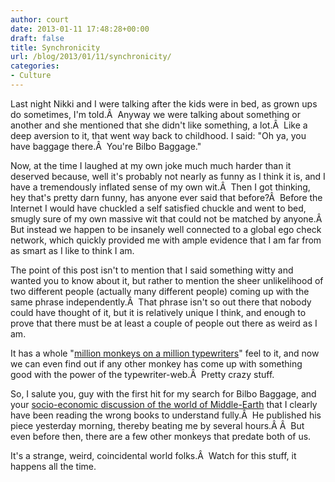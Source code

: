 ```yaml
---
author: court
date: 2013-01-11 17:48:28+00:00
draft: false
title: Synchronicity
url: /blog/2013/01/11/synchronicity/
categories:
- Culture
---
```


Last night Nikki and I were talking after the kids were in bed, as grown ups do sometimes, I'm told.Â  Anyway we were talking about something or another and she mentioned that she didn't like something, a lot.Â  Like a deep aversion to it, that went way back to childhood. I said: "Oh ya, you have baggage there.Â  You're Bilbo Baggage."

Now, at the time I laughed at my own joke much much harder than it deserved because, well it's probably not nearly as funny as I think it is, and I have a tremendously inflated sense of my own wit.Â  Then I got thinking, hey that's pretty darn funny, has anyone ever said that before?Â  Before the Internet I would have chuckled a self satisfied chuckle and went to bed, smugly sure of my own massive wit that could not be matched by anyone.Â  But instead we happen to be insanely well connected to a global ego check network, which quickly provided me with ample evidence that I am far from as smart as I like to think I am.

The point of this post isn't to mention that I said something witty and wanted you to know about it, but rather to mention the sheer unlikelihood of two different people (actually many different people) coming up with the same phrase independently.Â  That phrase isn't so out there that nobody could have thought of it, but it is relatively unique I think, and enough to prove that there must be at least a couple of people out there as weird as I am.

It has a whole "[million monkeys on a million typewriters](http://en.wikipedia.org/wiki/Infinite_monkey_theorem)" feel to it, and now we can even find out if any other monkey has come up with something good with the power of the typewriter-web.Â  Pretty crazy stuff.

So, I salute you, guy with the first hit for my search for Bilbo Baggage, and your [socio-economic discussion of the world of Middle-Earth](http://skepticlawyer.com.au/2013/01/10/bilbo-baggage/) that I clearly have been reading the wrong books to understand fully.Â  He published his piece yesterday morning, thereby beating me by several hours.Â Â  But even before then, there are a few other monkeys that predate both of us.

It's a strange, weird, coincidental world folks.Â  Watch for this stuff, it happens all the time.
